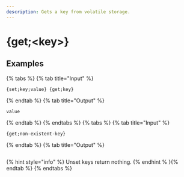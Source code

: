 ```yaml
---
description: Gets a key from volatile storage.
---
```

# {get;&lt;key>}
## Examples
{% tabs %}
{% tab title="Input" %}
```text
{set;key;value} {get;key}
```
{% endtab %}
{% tab title="Output" %}
```text
value
```
{% endtab %}
{% endtabs %}
{% tabs %}
{% tab title="Input" %}
```text
{get;non-existent-key}
```
{% endtab %}
{% tab title="Output" %}
```text

```
{% hint style="info" %}
Unset keys return nothing.
{% endhint % }{% endtab %}
{% endtabs %}